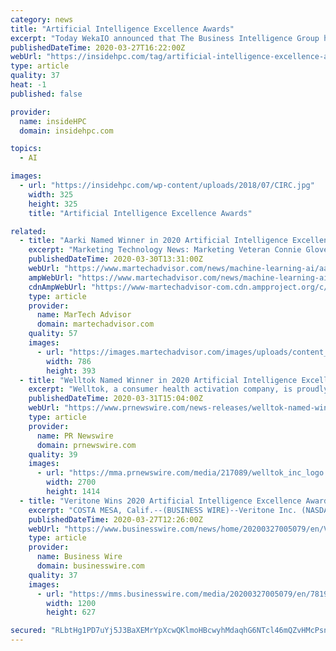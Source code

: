 ```yaml
---
category: news
title: "Artificial Intelligence Excellence Awards"
excerpt: "Today WekaIO announced that The Business Intelligence Group has named Weka a winner in its Artificial Intelligence Excellence Awards program. “the WekaFS file system can deliver 80 GB/sec of bandwidth to a single GPU server, scale to Exabytes in a single ..."
publishedDateTime: 2020-03-27T16:22:00Z
webUrl: "https://insidehpc.com/tag/artificial-intelligence-excellence-awards/"
type: article
quality: 37
heat: -1
published: false

provider:
  name: insideHPC
  domain: insidehpc.com

topics:
  - AI

images:
  - url: "https://insidehpc.com/wp-content/uploads/2018/07/CIRC.jpg"
    width: 325
    height: 325
    title: "Artificial Intelligence Excellence Awards"

related:
  - title: "Aarki Named Winner in 2020 Artificial Intelligence Excellence Awards"
    excerpt: "Marketing Technology News: Marketing Veteran Connie Glover Named as the New VP of Marketing and Communications by TeamSupport The Artificial Intelligence Excellence Awards recognizes organizations, products and people who bring AI to life and apply it to solve real problems. Some text in the modal."
    publishedDateTime: 2020-03-30T13:31:00Z
    webUrl: "https://www.martechadvisor.com/news/machine-learning-ai/aarki-named-winner-in-2020-artificial-intelligence-excellence-awards/"
    ampWebUrl: "https://www.martechadvisor.com/news/machine-learning-ai/aarki-named-winner-in-2020-artificial-intelligence-excellence-awards/"
    cdnAmpWebUrl: "https://www-martechadvisor-com.cdn.ampproject.org/c/s/www.martechadvisor.com/news/machine-learning-ai/aarki-named-winner-in-2020-artificial-intelligence-excellence-awards/"
    type: article
    provider:
      name: MarTech Advisor
      domain: martechadvisor.com
    quality: 57
    images:
      - url: "https://images.martechadvisor.com/images/uploads/content_images/aarki_named_winner_in_2020_artificial_intelligence_excellence_awards_5e81a3817b80d.jpg"
        width: 786
        height: 393
  - title: "Welltok Named Winner in 2020 Artificial Intelligence Excellence Awards"
    excerpt: "Welltok, a consumer health activation company, is proudly announcing it won an Artificial Intelligence Excellence Award for its"
    publishedDateTime: 2020-03-31T15:04:00Z
    webUrl: "https://www.prnewswire.com/news-releases/welltok-named-winner-in-2020-artificial-intelligence-excellence-awards-301032393.html"
    type: article
    provider:
      name: PR Newswire
      domain: prnewswire.com
    quality: 39
    images:
      - url: "https://mma.prnewswire.com/media/217089/welltok_inc_logo.jpg?p=facebook"
        width: 2700
        height: 1414
  - title: "Veritone Wins 2020 Artificial Intelligence Excellence Awards"
    excerpt: "COSTA MESA, Calif.--(BUSINESS WIRE)--Veritone Inc. (NASDAQ: VERI), the creator of the world’s first operating system for artificial intelligence, aiWARE™, today announced that Business Intelligence Group has named Veritone as a winner in the 2020 Artificial Intelligence Excellence Awards program for its applications Veritone IDentify and ..."
    publishedDateTime: 2020-03-27T12:26:00Z
    webUrl: "https://www.businesswire.com/news/home/20200327005079/en/Veritone-Wins-2020-Artificial-Intelligence-Excellence-Awards"
    type: article
    provider:
      name: Business Wire
      domain: businesswire.com
    quality: 37
    images:
      - url: "https://mms.businesswire.com/media/20200327005079/en/781909/23/veritone_logo.jpg"
        width: 1200
        height: 627

secured: "RLbtHg1PD7uYj5J3BaXEMrYpXcwQKlmoHBcwyhMdaqhG6NTcl46mQZvHMcPsnMuAFGHAzfUnT+356RI6YHJewX/un7wQeOZ5N+MPPCNij6TQ1qzo/EwBd9drpkAGdZM7hv5sc+yLD7mpjtBbRXyHB5JyY6GDWo/7NVkuIVRyWSLgZDjW2FFCkCGvId3brMm2mvccWmzSJldXv4ODthoF3ZYW5pmP1X9TdCiTUQYwLN9DYqXdZe/rAsYlIyrHWP2K2xoafHHOPYeW1YRfQP8iIYQGE8XT7h9IKAbCNzTWbhtlZy59+fPlvSUXAvI4ZbtG;w3cZ+lVQF04LZULdJj079w=="
---
```


